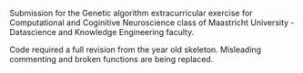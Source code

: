 Submission for the Genetic algorithm extracurricular exercise for Computational and Coginitive Neuroscience class of Maastricht University - Datascience and Knowledge Engineering faculty.

Code required a full revision from the year old skeleton. Misleading commenting and broken functions are being replaced. 